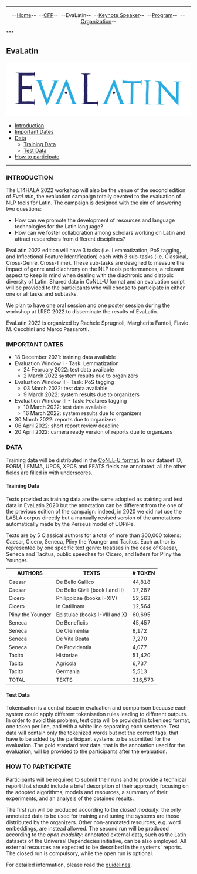***
<p style="text-align: center;">--<a href="index">Home</a>--&nbsp;&nbsp;--<a href="CFP">CFP</a>--&nbsp;&nbsp;--EvaLatin--&nbsp;&nbsp;--<a href="Keynote">Keynote Speaker</a>--&nbsp;&nbsp;--<a href="Program">Program</a>--&nbsp;&nbsp;--<a href="organization">Organization</a>--</p>
***

## EvaLatin

![](LOGO.png)

- [Introduction](#introduction)
- [Important Dates](#important-dates)
- [Data](#data)
  * [Training Data](#training-data)
  * [Test Data](#test-data)
- [How to participate](#how-to-participate)

___

### INTRODUCTION

The LT4HALA 2022 workshop will also be the venue of the second edition of *EvaLatin*, the evaluation campaign totally devoted to the evaluation of NLP tools for Latin. The campaign is designed with the aim of answering two questions:
- How can we promote the development of resources and language technologies for the Latin language?
- How can we foster collaboration among scholars working on Latin and attract researchers from different disciplines?

EvaLatin 2022 edition will have 3 tasks (i.e. Lemmatization, PoS tagging, and Inflectional Feature Identification) each with 3 sub-tasks (i.e. Classical, Cross-Genre, Cross-Time). These sub-tasks are designed to measure the impact of genre and diachrony on the NLP tools performances, a relevant aspect to keep in mind when dealing with the diachronic and diatopic diversity of Latin. Shared data in CoNLL-U format and an evaluation script will be provided to the participants who will choose to participate in either one or all tasks and subtasks. 

We plan to have one oral session and one poster session during the workshop at LREC 2022 to disseminate the results of EvaLatin.

EvaLatin 2022 is organized by Rachele Sprugnoli, Margherita Fantoli, Flavio M. Cecchini and Marco Passarotti.

### IMPORTANT DATES
- 18 December 2021: training data available
- Evaluation Window I - Task: Lemmatization
  - 24 February 2022: test data available
  - 2 March 2022 system results due to organizers
- Evaluation Window II - Task: PoS tagging
  - 03 March 2022: test data available
  - 9 March 2022: system results due to organizers
- Evaluation Window III - Task: Features tagging
  - 10 March 2022: test data available
  - 16 March 2022: system results due to organizers
- 30 March 2022: reports due to organizers
- 06 April 2022: short report review deadline
- 20 April 2022: camera ready version of reports due to organizers

### DATA
Training data will be distributed in the [CoNLL-U format](https://universaldependencies.org/format.html). In our dataset ID, FORM, LEMMA, UPOS, XPOS and FEATS fields are annotated: all the other fields are filled in with underscores.

#### Training Data
Texts provided as training data are the same adopted as training and test data in EvaLatin 2020 but the annotation can be different from the one of the previous edition of the campaign: indeed, in 2020 we did not use the LASLA corpus directly but a manually revised version of the annotations automatically made by the Perseus model of UDPiPe.

Texts are by 5 Classical authors for a total of more than 300,000 tokens: Caesar, Cicero, Seneca, Pliny the Younger and Tacitus. Each author is represented by one specific text genre: treatises in the case of Caesar, Seneca and Tacitus, public speeches for Cicero, and letters for Pliny the Younger. 

| AUTHORS           | TEXTS                           | # TOKEN |
|-------------------|---------------------------------|---------|
| Caesar            | De Bello Gallico                | 44,818  |
| Caesar            | De Bello Civili (book I and II) | 17,287  |
| Cicero            | Philippicae (books I-XIV)       | 52,563  |
| Cicero            | In Catilinam                    | 12,564  |
| Pliny the Younger | Epistulae (books I-VIII and X)  | 60,695  |
| Seneca            | De Beneficiis                   | 45,457  |
| Seneca            | De Clementia                    | 8,172   |
| Seneca            | De Vita Beata                   | 7,270   |
| Seneca            | De Providentia                  | 4,077   |
| Tacito            | Historiae                       | 51,420  |
| Tacito            | Agricola                        | 6,737   |
| Tacito            | Germania                        | 5,513   |
| TOTAL             | TEXTS                           | 316,573 |

#### Test Data
Tokenisation is a central issue in evaluation and comparison because each system could apply different tokenisation rules leading to different outputs. In order to avoid this problem, test data will be provided in tokenised format, one token per line, and with a white line separating each sentence. Test data will contain only the tokenized words but not the correct tags, that have to be added by the participant systems to be submitted for the evaluation.
The gold standard test data, that is the annotation used for the evaluation, will be provided to the participants after the evaluation.

### HOW TO PARTICIPATE
Participants will be required to submit their runs and to provide a technical report that should include a brief description of their approach, focusing on the adopted algorithms, models and resources, a summary of their experiments, and an analysis of the obtained results.
  
The first run will be produced according to the *closed modality*: the only annotated data to be used for training and tuning the systems are those distributed by the organizers. Other non-annotated resources, e.g. word embeddings, are instead allowed. The second run will be produced according to the *open modality*: annotated external data, such as the Latin datasets of the Universal Dependecies initiative, can be also employed. All external resources are expected to be described in the systems' reports. The closed run is compulsory, while the open run is optional.

For detailed information, please read the [guidelines]().